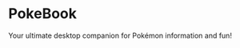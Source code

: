 # PokeBook

Your ultimate desktop companion for Pokémon information and fun!

<!-- <div align="center">
![Main window](data/resources/screenshots/screenshot1.png "Main window")
</div> -->

<!-- ## Building the project

- Generate essential confirguration files:
```
meson setup build
```
- ??? -->
